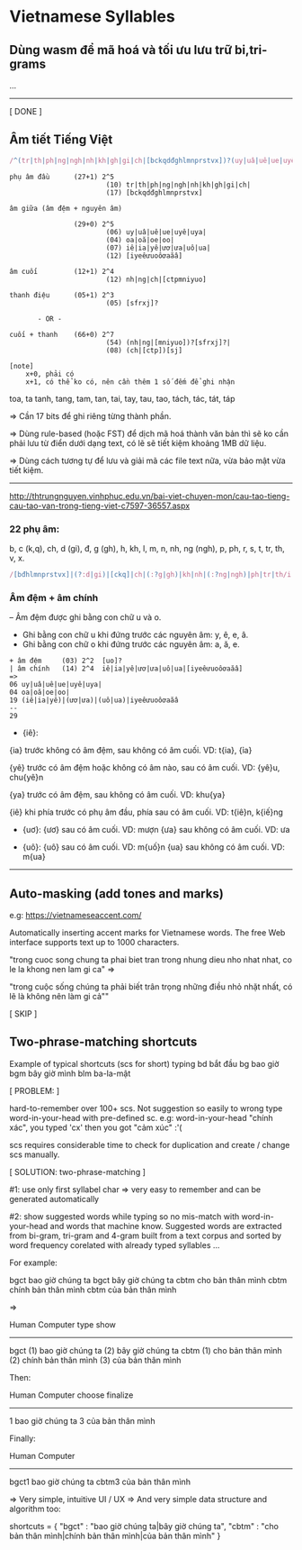 # Vietnamese Syllables

## Dùng wasm để mã hoá và tối ưu lưu trữ bi,tri-grams

...

- - - - - - - - - - - -


[ DONE ]

## Âm tiết Tiếng Việt
```js
/^(tr|th|ph|ng|ngh|nh|kh|gh|gi|ch|[bckqdđghlmnprstvx])?(uy|uâ|uê|ue|uyê|uya|oa|oă|oe|oo|iê|ia|yê|ươ|ưa|uô|ua|[iyeêưuoôơaăâ])(nh|ng|ch|[ctpmniyuo])?[sfrxj]?$/i;
```
```regex
phụ âm đầu      (27+1) 2^5  
                        (10) tr|th|ph|ng|ngh|nh|kh|gh|gi|ch|
                        (17) [bckqdđghlmnprstvx]

âm giữa (âm đệm + nguyên âm)

                (29+0) 2^5
                        (06) uy|uâ|uê|ue|uyê|uya|
                        (04) oa|oă|oe|oo|
                        (07) iê|ia|yê|ươ|ưa|uô|ua|
                        (12) [iyeêưuoôơaăâ]

âm cuối         (12+1) 2^4
                        (12) nh|ng|ch|[ctpmniyuo]

thanh điệu      (05+1) 2^3
                        (05) [sfrxj]?

       - OR -

cuối + thanh    (66+0) 2^7
                        (54) (nh|ng|[mniyuo])?[sfrxj]?|
                        (08) (ch|[ctp])[sj]

[note] 
    x+0, phải có
    x+1, có thể ko có, nên cần thêm 1 số đếm để ghi nhận
```
toa, ta
tanh, tang, tam, tan,
tai, tay, tau, tao,
tách, tác, tát, táp

=> Cần 17 bits để ghi riêng từng thành phần. 

=> Dùng rule-based (hoặc FST) để dịch mã hoá thành văn bản thì sẽ ko cần
phải lưu từ điển dưới dạng text, có lẽ sẽ tiết kiệm khoảng 1MB dữ liệu.

=> Dùng cách tương tự để lưu và giải mã các file text nữa, vừa bảo mật vừa tiết kiệm.


- - - - - - - - - - - -

http://thtrungnguyen.vinhphuc.edu.vn/bai-viet-chuyen-mon/cau-tao-tieng-cau-tao-van-trong-tieng-viet-c7597-36557.aspx

### 22 phụ âm:
b, c (k,q), ch, d (gi), đ, g (gh), h, kh, l, m, n, nh, ng (ngh), p, ph, r, s, t, tr, th, v, x.

```js
/[bđhlmnprstvx]|(?:d|gi)|[ckq]|ch|(:?g|gh)|kh|nh|(:?ng|ngh)|ph|tr|th/i
```

### Âm đệm + âm chính
– Âm đệm được ghi bằng con chữ u và o.
+ Ghi bằng con chữ u khi đứng trước các nguyên âm: y, ê, e, â.
+ Ghi bằng con chữ o khi đứng trước các nguyên âm: a, ă, e.

```regex
+ âm đệm     (03) 2^2  [uo]?
| âm chính   (14) 2^4  iê|ia|yê|ươ|ưa|uô|ua|[iyeêưuoôơaăâ]
=>
06 uy|uâ|uê|ue|uyê|uya|
04 oa|oă|oe|oo|
19 (iê|ia|yê)|(ươ|ưa)|(uô|ua)|iyeêưuoôơaăâ
--
29
```

+ {iê}:

{ia} trước không có âm đệm, sau không có âm cuối.
VD: t{ia}, {ỉa}

{yê} trước có âm đệm hoặc không có âm nào, sau có âm cuối.
VD: {yê}u, chu{yê}n

{ya} trước có âm đệm, sau không có âm cuối.
VD: khu{ya}

{iê} khi phía trước có phụ âm đầu, phía sau có âm cuối.
VD: t{iê}n, k{iế}ng

+ {uơ}:
{ươ} sau có âm cuối.        VD: mượn
{ưa} sau không có âm cuối.  VD: ưa

+ {uô}:
{uô} sau có âm cuối.        VD: m{uố}n
{ua} sau không có âm cuối.  VD: m{ua}


- - - - - - - - - - - -

## Auto-masking (add tones and marks)

e.g: https://vietnameseaccent.com/

Automatically inserting accent marks for Vietnamese words.
The free Web interface supports text up to 1000 characters.

"trong cuoc song chung ta phai biet tran trong nhung dieu nho nhat nhat, co le la khong nen lam gi ca" =>

"trong cuộc sống chúng ta phải biết trân trọng những điều nhỏ nhặt nhất, có lẽ là không nên làm gi cả""


[ SKIP ]

## Two-phrase-matching shortcuts

Example of typical shortcuts (scs for short) typing
bd    bắt đầu
bg    bao giờ
bgm   bây giờ mình
blm   ba-la-mật

[ PROBLEM: ]

hard-to-remember over 100+ scs. Not suggestion so easily to wrong type 
word-in-your-head with pre-defined sc. e.g: word-in-your-head "chính xác", 
you typed 'cx' then you got "cảm xúc" :'(

scs requires considerable time to check for duplication and create / change scs manually.


[ SOLUTION: two-phrase-matching ]

\#1: use only first syllabel char => very easy to remember and can be generated automatically

\#2: show suggested words while typing so no mis-match with word-in-your-head
and words that machine know. Suggested words are extracted from bi-gram, tri-gram and 4-gram built from a text corpus and sorted by word frequency corelated with already typed
syllables ...

For example:

bgct  bao giờ chúng ta
bgct  bây giờ chúng ta
cbtm  cho bản thân mình
cbtm  chính bản thân mình
cbtm  của bản thân mình

=>

Human   Computer
type    show
- - - - - - - - -
bgct    (1) bao giờ chúng ta (2) bây giờ chúng ta
cbtm    (1) cho bản thân mình (2) chính bản thân mình (3) của bản thân mình

Then:

Human   Computer
choose  finalize
- - - - - - - - -
1       bao giờ chúng ta
3       của bản thân mình

Finally:

Human   Computer
- - - - - - - - -
bgct1   bao giờ chúng ta
cbtm3   của bản thân mình

=> Very simple, intuitive UI / UX
=> And very simple data structure and algorithm too:

shortcuts = {
    "bgct" : "bao giờ chúng ta|bây giờ chúng ta",
    "cbtm" : "cho bản thân mình|chính bản thân mình|của bản thân mình"
}
